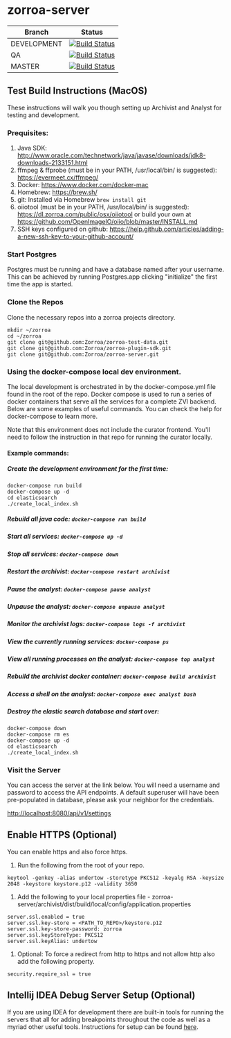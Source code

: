 # zorroa-server

| Branch | Status |
|--------|--------|
|DEVELOPMENT | [![Build Status](https://travis-ci.com/Zorroa/zorroa-server.svg?token=DkSE9z1EaP34PLjqWxX2&branch=development)](https://travis-ci.com/Zorroa/zorroa-server) |
| QA | [![Build Status](https://travis-ci.com/Zorroa/zorroa-server.svg?token=DkSE9z1EaP34PLjqWxX2&branch=qa)](https://travis-ci.com/Zorroa/zorroa-server) |
| MASTER | [![Build Status](https://travis-ci.com/Zorroa/zorroa-server.svg?token=DkSE9z1EaP34PLjqWxX2&branch=master)](https://travis-ci.com/Zorroa/zorroa-server) |


## Test Build Instructions (MacOS)

These instructions will walk you though setting up Archivist and Analyst for testing and development.

### Prequisites:
1. Java SDK: http://www.oracle.com/technetwork/java/javase/downloads/jdk8-downloads-2133151.html
1. ffmpeg & ffprobe (must be in your PATH, /usr/local/bin/ is suggested): https://evermeet.cx/ffmpeg/
1. Docker: https://www.docker.com/docker-mac
1. Homebrew: https://brew.sh/
1. git: Installed via Homebrew ```brew install git```
1. oiiotool (must be in your PATH, /usr/local/bin/ is suggested): https://dl.zorroa.com/public/osx/oiiotool or build your own at https://github.com/OpenImageIO/oiio/blob/master/INSTALL.md
1. SSH keys configured on github: https://help.github.com/articles/adding-a-new-ssh-key-to-your-github-account/

### Start Postgres

Postgres must be running and have a database named after your username. This can be achieved by running Postgres.app 
clicking "initialize" the first time the app is started.

### Clone the Repos

Clone the necessary repos into a zorroa projects directory. 

```
mkdir ~/zorroa
cd ~/zorroa
git clone git@github.com:Zorroa/zorroa-test-data.git
git clone git@github.com:Zorroa/zorroa-plugin-sdk.git
git clone git@github.com:Zorroa/zorroa-server.git
``` 

### Using the docker-compose local dev environment.
The local development is orchestrated in by the docker-compose.yml file found in the root of the repo. Docker compose is 
used to run a series of docker containers that serve all the services for a complete ZVI backend. Below are some examples 
of useful commands. You can check the help for docker-compose to learn more.

Note that this environment does not include the curator frontend. You'll need to follow the instruction in that repo
for running the curator locally.

#### Example commands:

##### Create the development environment for the first time:

```
docker-compose run build
docker-compose up -d
cd elasticsearch
./create_local_index.sh
```

##### Rebuild all java code: ```docker-compose run build```

##### Start all services: ```docker-compose up -d```

##### Stop all services: ```docker-compose down```

##### Restart the archivist: ```docker-compose restart archivist```

##### Pause the analyst: ```docker-compose pause analyst```

##### Unpause the analyst: ```docker-compose unpause analyst```

##### Monitor the archivist logs: ```docker-compose logs -f archivist```

##### View the currently running services: ```docker-compose ps```

##### View all running processes on the analyst: ```docker-compose top analyst```

##### Rebuild the archivist docker container: ```docker-compose build archivist```

##### Access a shell on the analyst: ```docker-compose exec analyst bash```

##### Destroy the elastic search database and start over: 

```
docker-compose down
docker-compose rm es
docker-compose up -d
cd elasticsearch
./create_local_index.sh
```





### Visit the Server

You can access the server at the link below. You will need a username and password to access the API endpoints. A default superuser will have been pre-populated in database, please ask your neighbor for the credentials. 

[http://localhost:8080/api/v1/settings]()

## Enable HTTPS (Optional)

You can enable https and also force https.

1. Run the following from the root of your repo.
```
keytool -genkey -alias undertow -storetype PKCS12 -keyalg RSA -keysize 2048 -keystore keystore.p12 -validity 3650
```

1. Add the following to your local properties file - zorroa-server/archivist/dist/build/local/config/application.properties
```
server.ssl.enabled = true
server.ssl.key-store = <PATH_TO_REPO>/keystore.p12
server.ssl.key-store-password: zorroa
server.ssl.keyStoreType: PKCS12
server.ssl.keyAlias: undertow
```

1. Optional: To force a redirect from http to https and not allow http also add the following property.
```
security.require_ssl = true
```

## Intellij IDEA Debug Server Setup (Optional)

If you are using IDEA for development there are built-in tools for running the servers that all for adding breakpoints throughout the code as well as a myriad other useful tools. Instructions for setup can be found [here](https://wiki.zorroa.com/display/TECH/Intellij+IDEA+Debug+Server+Setup).


